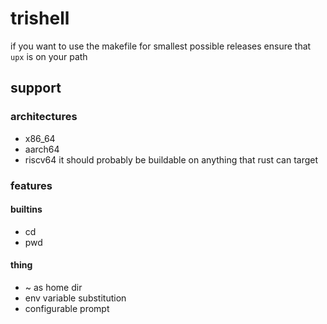 # trishell
if you want to use the makefile for smallest possible releases ensure that `upx` is on your path
## support
### architectures
- x86_64
- aarch64
- riscv64
it should probably be buildable on anything that rust can target
### features
#### builtins
- cd
- pwd
#### thing
- ~ as home dir
- env variable substitution
- configurable prompt
